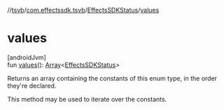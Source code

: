 //[tsvb](../../../index.md)/[com.effectssdk.tsvb](../index.md)/[EffectsSDKStatus](index.md)/[values](values.md)

# values

[androidJvm]\
fun [values](values.md)(): [Array](https://kotlinlang.org/api/latest/jvm/stdlib/kotlin-stdlib/kotlin/-array/index.html)&lt;[EffectsSDKStatus](index.md)&gt;

Returns an array containing the constants of this enum type, in the order they're declared.

This method may be used to iterate over the constants.
